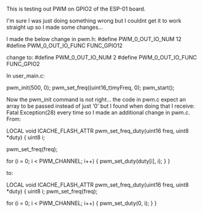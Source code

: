 This is testing out PWM on GPIO2 of the ESP-01 board.

I'm sure I was just doing something wrong but I couldnt get it to work straight up so I made some changes...

I made the below change in pwm.h:
#define PWM_0_OUT_IO_NUM 12
#define PWM_0_OUT_IO_FUNC FUNC_GPIO12

change to:
#define PWM_0_OUT_IO_NUM 2
#define PWM_0_OUT_IO_FUNC FUNC_GPIO2

In user_main.c:

pwm_init(500, 0);
pwm_set_freq((uint16_t)myFreq, 0);
pwm_start();

Now the pwm_init command is not right… the code in pwm.c expect an array to be passed instead of just ‘0’ but I found when doing that I receive: Fatal Exception(28) every time so I made an additional change in pwm.c.
From:


LOCAL void ICACHE_FLASH_ATTR
pwm_set_freq_duty(uint16 freq, uint8 *duty)
{
uint8 i;

pwm_set_freq(freq);

for (i = 0; i < PWM_CHANNEL; i++) {
pwm_set_duty(duty[i], i);
}
}

to:

LOCAL void ICACHE_FLASH_ATTR
pwm_set_freq_duty(uint16 freq, uint8 *duty)
{
uint8 i;
pwm_set_freq(freq);

for (i = 0; i < PWM_CHANNEL; i++) {
pwm_set_duty(0, i);
}
}

